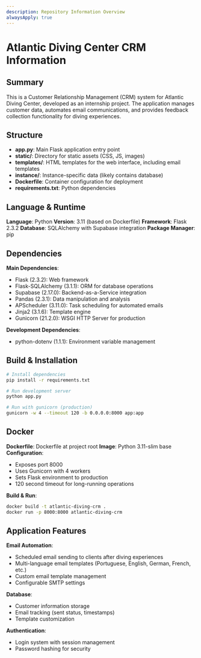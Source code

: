 ```yaml
---
description: Repository Information Overview
alwaysApply: true
---
```


# Atlantic Diving Center CRM Information

## Summary
This is a Customer Relationship Management (CRM) system for Atlantic Diving Center, developed as an internship project. The application manages customer data, automates email communications, and provides feedback collection functionality for diving experiences.

## Structure
- **app.py**: Main Flask application entry point
- **static/**: Directory for static assets (CSS, JS, images)
- **templates/**: HTML templates for the web interface, including email templates
- **instance/**: Instance-specific data (likely contains database)
- **Dockerfile**: Container configuration for deployment
- **requirements.txt**: Python dependencies

## Language & Runtime
**Language**: Python
**Version**: 3.11 (based on Dockerfile)
**Framework**: Flask 2.3.2
**Database**: SQLAlchemy with Supabase integration
**Package Manager**: pip

## Dependencies
**Main Dependencies**:
- Flask (2.3.2): Web framework
- Flask-SQLAlchemy (3.1.1): ORM for database operations
- Supabase (2.17.0): Backend-as-a-Service integration
- Pandas (2.3.1): Data manipulation and analysis
- APScheduler (3.11.0): Task scheduling for automated emails
- Jinja2 (3.1.6): Template engine
- Gunicorn (21.2.0): WSGI HTTP Server for production

**Development Dependencies**:
- python-dotenv (1.1.1): Environment variable management

## Build & Installation
```bash
# Install dependencies
pip install -r requirements.txt

# Run development server
python app.py

# Run with gunicorn (production)
gunicorn -w 4 --timeout 120 -b 0.0.0.0:8000 app:app
```

## Docker
**Dockerfile**: Dockerfile at project root
**Image**: Python 3.11-slim base
**Configuration**: 
- Exposes port 8000
- Uses Gunicorn with 4 workers
- Sets Flask environment to production
- 120 second timeout for long-running operations

**Build & Run**:
```bash
docker build -t atlantic-diving-crm .
docker run -p 8000:8000 atlantic-diving-crm
```

## Application Features
**Email Automation**:
- Scheduled email sending to clients after diving experiences
- Multi-language email templates (Portuguese, English, German, French, etc.)
- Custom email template management
- Configurable SMTP settings

**Database**:
- Customer information storage
- Email tracking (sent status, timestamps)
- Template customization

**Authentication**:
- Login system with session management
- Password hashing for security